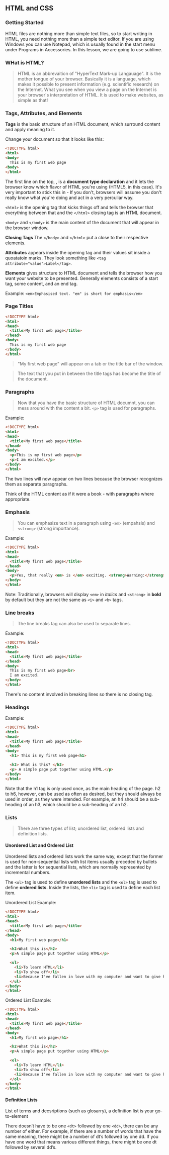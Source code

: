 ## HTML and CSS

### Getting Started
HTML files are nothing more than simple text files, so to start writing in HTML, you need nothing more than a simple text editor.
If you are using Windows you can use Notepad, which is usually found in the start menu under Programs in Accessories. In this lesson, we are going to use sublime.

### WHat is HTML?
 > HTML is an abbrevaition of "HyperText Mark-up Langauage". It is the mother tongue of your browser.
 > Basically it is a language, which makes it possible to present information (e.g. scientific research) on the Internet. What you see when you view a page on the Internet is your browser's interpretation of HTML. It is used to make websites, as simple as that!
 
### Tags, Attributes, and Elements
**Tags** is the basic structure of an HTML document, which surround content and apply meaning to it.
 
 Change your document so that it looks like this:
 ```html
 <!DOCTYPE html>
 <html>
 <body>
   This is my first web page
 <body>
 </html>
 ```
The first line on the top, *<!DOCTYPE html>*, is a **document type declaration** and it lets the browser know which flavor of HTML you're using (HTML5, in this case). It's very important to stick this in - If you don't, browsers will assume you don't really know what you're doing and act in a very perculiar way.
 
`<html>` is the opening tag that kicks things off and tells the browser that everything between that and the `</html>` closing tag is an HTML document.

`<body>` and `</body>` is the main content of the document that will appear in the browser window.

**Closing Tags**
The `</body>` and `</html>` put a close to their respective elements.

**Attributes** appears inside the opening tag and their values sit inside a quoatatoin marks. They look something like `<tag attribute="value">Label</tag>`.

**Elements** gives structure to HTML document and tells the browser how you want your website to be presented. Generally elements consists of a start tag, some content, and an end tag.

Example:
`<em>Emphasised text. "em" is short for emphasis</em>`

### Page Titles
```html
<!DOCTYPE html>
<html>
<head>
  <title>My first web page</title>
</head>
<body>
  This is my first web page
</body>
</html>
```
> "My first web page" will appear on a tab or the title bar of the window.

> The text that you put in between the title tags has become the title of the document.

### Paragraphs
> Now that you have the basic structure of HTML documnt, you can mess around with the content a bit.
`<p>` tag is used for paragraphs.

Example:
```html
<!DOCTYPE html>
<html>
<head>
  <title>My first web page</title>
</head>
<body>
  <p>This is my first web page</p>
  <p>I am excited.</p>
</body>
</html>
```
The two lines will now appear on two lines because the browser recognizes them as separate paragraphs.

Think of the HTML content as if it were a book - with paragraphs where appropriate.

### Emphasis
> You can emphasize text in a paragraph using `<em>` (empahsis) and `<strong>` (strong importance).

Example:
```html
<!DOCTYPE html>
<html>
<head>
  <title>My first web page</title>
</head>
<body>
  <p>Yes, that really <em> is </em> exciting. <strong>Warning:</strong> level of excitement may cause head to explode.</p>
</body>
</html>
```
Note: Traditionally, browsers will display `<em>` in *italics* and `<strong>` in **bold** by default but they are not the same as `<i>` and `<b>` tags.

### Line breaks
> The line breaks tag can also be used to separate lines.

Example:
```html
<!DOCTYPE html>
<html>
<head>
  <title>My first web page</title>
</head>
<body>
  This is my first web page<br>
  I am excited.
</body>
</html>
```
There's no content involved in breaking lines so there is no closing tag.

### Headings

Example:
```html
<!DOCTYPE html>
<html>
<head>
  <title>My first web page</title>
</head>
<body>
  <h1> This is my first web page<h1>
  
  <h2> What is this? </h2>
  <p> A simple page put together using HTML.</p>
</body>
</html>
```

Note that the h1 tag is only used once, as the main heading of the page. h2 to h6, however, can be used as often as desired, but they should always be used in order, as they were intended. For example, an h4 should be a sub-heading of an h3, which should be a sub-heading of an h2.

### Lists
> There are three types of list; unordered list, ordered lists and definition lists.

#### Unordered List and Ordered List
Unordered lists and ordered lists work the same way, except that the former is used for non-sequential lists with list items usually preceded by bullets and the latter is for sequential lists, which are normally represented by incremental numbers.

The `<ul>` tag is used to define **unordered lists** and the `<ol>` tag is used to define **ordered lists**. Inside the lists, the `<li>` tag is used to define each list item.

Unordered List Example:
```html
<!DOCTYPE html>
<html>
<head>
  <title>My first web page</title>
</head>
<body>
  <h1>My first web page</h1>

  <h2>What this is</h2>
  <p>A simple page put together using HTML</p>

  <ul>
    <li>To learn HTML</li>
    <li>To show off</li>
    <li>Because I've fallen in love with my computer and want to give her some HTML loving.</li>
  </ul>
</body>
</html>
```

Ordered List Example:
```html
<!DOCTYPE html>
<html>
<head>
  <title>My first web page</title>
</head>
<body>
  <h1>My first web page</h1>

  <h2>What this is</h2>
  <p>A simple page put together using HTML</p>

  <ol>
    <li>To learn HTML</li>
    <li>To show off</li>
    <li>Because I've fallen in love with my computer and want to give her some HTML loving.</li>
  </ol>
</body>
</html>
```
#### Definition Lists
List of terms and decsriptions (such as glosarry), a definition list is your go-to-element

There doesn’t have to be one `<dt>` followed by one `<dd>`, there can be any number of either. For example, if there are a number of words that have the same meaning, there might be a number of dt’s followed by one dd. If you have one word that means various different things, there might be one dt followed by several dd’s.



